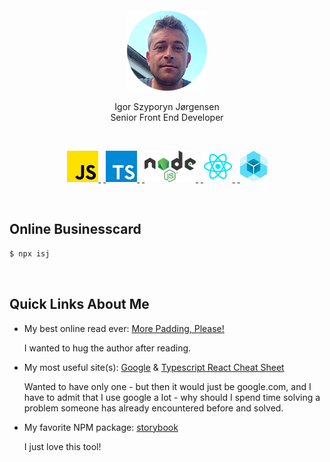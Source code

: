 <div>
  <p>&nbsp;</p>
  <p>&nbsp;</p>
  <p align="center">
    <img src="https://raw.githubusercontent.com/IgorSzyporyn/businesscard/master/assets/avatar.png" alt="Igor Szyporyn Jørgensen" title="Igor Szyporyn Jørgensen" />
  </p>
  <div align="center">
    Igor Szyporyn Jørgensen
  </div>
  <div align="center">
    Senior Front End Developer
  </div>
  <p>&nbsp;</p>
  <p align="center">
    <a href="https://developer.mozilla.org/en-US/docs/Web/JavaScript" title="Javascript">
      <img src="https://raw.githubusercontent.com/IgorSzyporyn/businesscard/master/assets/logo-javascript.png" alt="javascript" />
    </a>
    &nbsp;<a href="https://www.typescriptlang.org/" title="Typescript">
      <img src="https://raw.githubusercontent.com/IgorSzyporyn/businesscard/master/assets/logo-typescript.png" alt="typescript" />
    </a>
    &nbsp;<a href="https://nodejs.org/en/" title="NodeJS">
      <img src="https://raw.githubusercontent.com/IgorSzyporyn/businesscard/master/assets/logo-nodejs.png" alt="nodejs" />
    </a>
    &nbsp;<a href="https://reactjs.org/" title="React">
      <img src="https://raw.githubusercontent.com/IgorSzyporyn/businesscard/master/assets/logo-react.png" alt="react" />
    </a>
    &nbsp;<a href="https://www.sencha.com/products/extjs/" title="Sencha ExtJS">
      <img src="https://raw.githubusercontent.com/IgorSzyporyn/businesscard/master/assets/logo-sencha-extjs.png" alt="sencha extjs" />
    </a>
  </p>
</div>

<p>&nbsp;</p>

## Online Businesscard

```js
$ npx isj
```

<p>&nbsp;</p>

## Quick Links About Me

- My best online read ever: [More Padding, Please!](https://medium.com/wayfair-design/more-padding-please-b95e19422acc)
  
  I wanted to hug the author after reading.

- My most useful site(s): [Google](https://www.google.com/) & [Typescript React Cheat Sheet](https://www.saltycrane.com/cheat-sheets/typescript/react/latest/)

  Wanted to have only one - but then it would just be google.com, and I have to admit that I use google a lot - why should I spend time solving a problem someone has already encountered before and solved.

- My favorite NPM package: [storybook](https://www.npmjs.com/package/storybook)
  
  I just love this tool!
